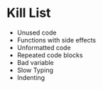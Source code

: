 Kill List
=========
* Unused code
* Functions with side effects
* Unformatted code
* Repeated code blocks
* Bad variable 
* Slow Typing
* Indenting